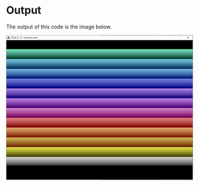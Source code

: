 # Output

The output of this code is the image below.

![Rainbow Output](https://github.com/lucpena/Atari2600/blob/master/3.%20Rainbow%20Background%20Color/rainbow.png)

